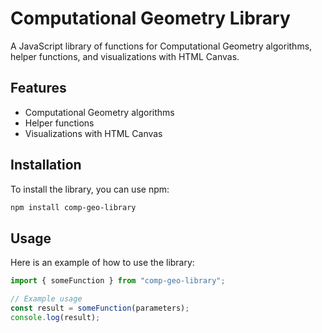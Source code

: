 # Computational Geometry Library

A JavaScript library of functions for Computational Geometry algorithms, helper functions, and visualizations with HTML Canvas.

## Features

- Computational Geometry algorithms
- Helper functions
- Visualizations with HTML Canvas

## Installation

To install the library, you can use npm:

```sh
npm install comp-geo-library
```

## Usage

Here is an example of how to use the library:

```javascript
import { someFunction } from "comp-geo-library";

// Example usage
const result = someFunction(parameters);
console.log(result);
```
